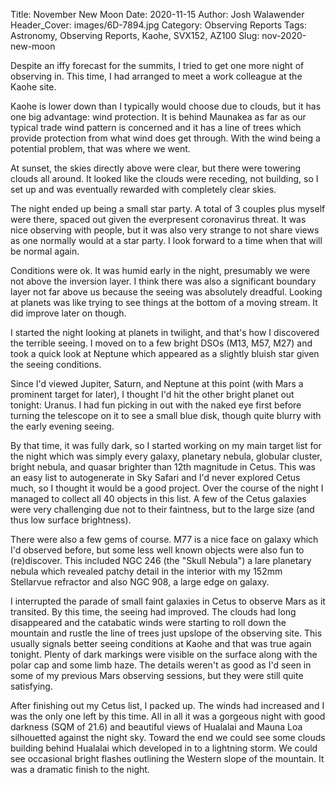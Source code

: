 Title: November New Moon
Date: 2020-11-15
Author: Josh Walawender
Header_Cover: images/6D-7894.jpg
Category: Observing Reports
Tags: Astronomy, Observing Reports, Kaohe, SVX152, AZ100
Slug: nov-2020-new-moon

Despite an iffy forecast for the summits, I tried to get one more night of observing in.  This time, I had arranged to meet a work colleague at the Kaohe site.  

Kaohe is lower down than I typically would choose due to clouds, but it has one big advantage: wind protection.  It is behind Maunakea as far as our typical trade wind pattern is concerned and it has a line of trees which provide protection from what wind does get through.  With the wind being a potential problem, that was where we went.

At sunset, the skies directly above were clear, but there were towering clouds all around.  It looked like the clouds were receding, not building, so I set up and was eventually rewarded with completely clear skies.

The night ended up being a small star party.  A total of 3 couples plus myself were there, spaced out given the everpresent coronavirus threat.  It was nice observing with people, but it was also very strange to not share views as one normally would at a star party.  I look forward to a time when that will be normal again.

Conditions were ok.  It was humid early in the night, presumably we were not above the inversion layer.  I think there was also a significant boundary layer not far above us because the seeing was absolutely dreadful.  Looking at planets was like trying to see things at the bottom of a moving stream.  It did improve later on though.

I started the night looking at planets in twilight, and that's how I discovered the terrible seeing.  I moved on to a few bright DSOs (M13, M57, M27) and took a quick look at Neptune which appeared as a slightly bluish star given the seeing conditions.

Since I'd viewed Jupiter, Saturn, and Neptune at this point (with Mars a prominent target for later), I thought I'd hit the other bright planet out tonight: Uranus.  I had fun picking in out with the naked eye first before turning the telescope on it to see a small blue disk, though quite blurry with the early evening seeing.

By that time, it was fully dark, so I started working on my main target list for the night which was simply every galaxy, planetary nebula, globular cluster, bright nebula, and quasar brighter than 12th magnitude in Cetus.  This was an easy list to autogenerate in Sky Safari and I'd never explored Cetus much, so I thought it would be a good project.  Over the course of the night I managed to collect all 40 objects in this list.  A few of the Cetus galaxies were very challenging due not to their faintness, but to the large size (and thus low surface brightness).  

There were also a few gems of course.  M77 is a nice face on galaxy which I'd observed before, but some less well known objects were also fun to (re)discover.  This included NGC 246 (the "Skull Nebula") a lare planetary nebula which revealed patchy detail in the interior with my 152mm Stellarvue refractor and also NGC 908, a large edge on galaxy.

I interrupted the parade of small faint galaxies in Cetus to observe Mars as it transited.  By this time, the seeing had improved.  The clouds had long disappeared and the catabatic winds were starting to roll down the mountain and rustle the line of trees just upslope of the observing site.  This usually signals better seeing conditions at Kaohe and that was true again tonight.  Plenty of dark markings were visible on the surface along with the polar cap and some limb haze.  The details weren't as good as I'd seen in some of my previous Mars observing sessions, but they were still quite satisfying.

After finishing out my Cetus list, I packed up.  The winds had increased and I was the only one left by this time.  All in all it was a gorgeous night with good darkness (SQM of 21.6) and beautiful views of Hualalai and Mauna Loa silhouetted against the night sky.  Toward the end we could see some clouds building behind Hualalai which developed in to a lightning storm.  We could see occasional bright flashes outlining the Western slope of the mountain.  It was a dramatic finish to the night.
